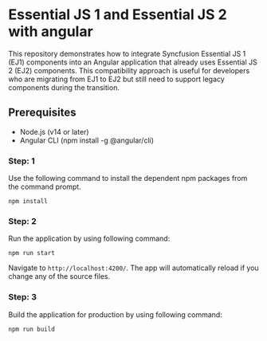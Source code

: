 # Essential JS 1 and Essential JS 2 with angular

This repository demonstrates how to integrate Syncfusion Essential JS 1 (EJ1) components into an Angular application that already uses Essential JS 2 (EJ2) components. This compatibility approach is useful for developers who are migrating from EJ1 to EJ2 but still need to support legacy components during the transition.

## Prerequisites

- Node.js (v14 or later)
- Angular CLI (npm install -g @angular/cli)

### Step: 1

Use the following command to install the dependent npm packages from the command prompt.

`npm install`

### Step: 2

Run the application by using following command:

`npm run start`

Navigate to `http://localhost:4200/`. The app will automatically reload if you change any of the source files.

### Step: 3

Build the application for production by using following command:

`npm run build`

